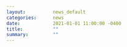 ```yaml
---
layout:          news_default
categories:      news
date:            2021-01-01 11:00:00 -0400
title:           ""
summary:         ""
---
```

